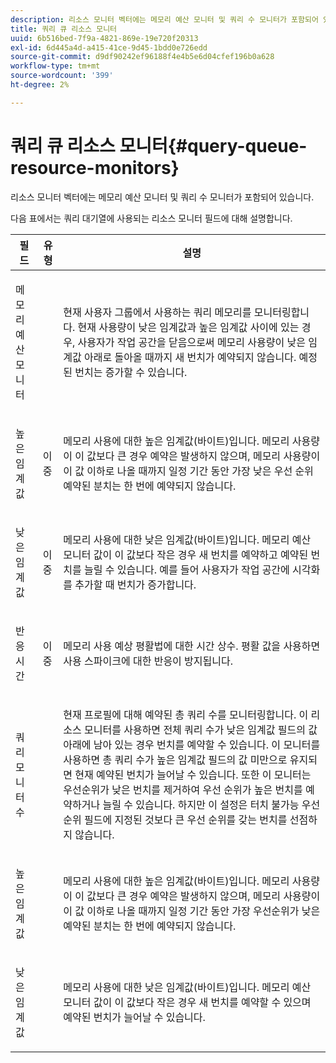 ```yaml
---
description: 리소스 모니터 벡터에는 메모리 예산 모니터 및 쿼리 수 모니터가 포함되어 있습니다.
title: 쿼리 큐 리소스 모니터
uuid: 6b516bed-7f9a-4821-869e-19e720f20313
exl-id: 6d445a4d-a415-41ce-9d45-1bdd0e726edd
source-git-commit: d9df90242ef96188f4e4b5e6d04cfef196b0a628
workflow-type: tm+mt
source-wordcount: '399'
ht-degree: 2%

---
```


# 쿼리 큐 리소스 모니터{#query-queue-resource-monitors}

리소스 모니터 벡터에는 메모리 예산 모니터 및 쿼리 수 모니터가 포함되어 있습니다.

다음 표에서는 쿼리 대기열에 사용되는 리소스 모니터 필드에 대해 설명합니다.

<table id="table_9991EED2647A460FACA2DC80D4973A8E"> 
 <thead> 
  <tr> 
   <th colname="col1" class="entry"> 필드 </th> 
   <th colname="col2" class="entry"> 유형 </th> 
   <th colname="col3" class="entry"> 설명 </th> 
  </tr> 
 </thead>
 <tbody> 
  <tr> 
   <td colname="col1"> <p>메모리 예산 모니터 </p> </td> 
   <td colname="col2"> </td> 
   <td colname="col3"> <p>현재 사용자 그룹에서 사용하는 쿼리 메모리를 모니터링합니다. 현재 사용량이 낮은 임계값과 높은 임계값 사이에 있는 경우, 사용자가 작업 공간을 닫음으로써 메모리 사용량이 낮은 임계값 아래로 돌아올 때까지 새 번치가 예약되지 않습니다. 예정된 번치는 증가할 수 있습니다. </p> </td> 
  </tr> 
  <tr> 
   <td colname="col1"> <p>높은 임계값 </p> </td> 
   <td colname="col2"> <p>이중 </p> </td> 
   <td colname="col3"> <p>메모리 사용에 대한 높은 임계값(바이트)입니다. 메모리 사용량이 이 값보다 큰 경우 예약은 발생하지 않으며, 메모리 사용량이 이 값 이하로 나올 때까지 일정 기간 동안 가장 낮은 우선 순위 예약된 분치는 한 번에 예약되지 않습니다. </p> </td> 
  </tr> 
  <tr> 
   <td colname="col1"> <p>낮은 임계값 </p> </td> 
   <td colname="col2"> <p>이중 </p> </td> 
   <td colname="col3"> <p>메모리 사용에 대한 낮은 임계값(바이트)입니다. <span class="wintitle"> 메모리 예산 모니터</span> 값이 이 값보다 작은 경우 새 번치를 예약하고 예약된 번치를 늘릴 수 있습니다. 예를 들어 사용자가 작업 공간에 시각화를 추가할 때 번치가 증가합니다. </p> </td> 
  </tr> 
  <tr> 
   <td colname="col1"> <p>반응 시간 </p> </td> 
   <td colname="col2"> <p>이중 </p> </td> 
   <td colname="col3"> <p>메모리 사용 예상 평활법에 대한 시간 상수. 평활 값을 사용하면 사용 스파이크에 대한 반응이 방지됩니다. </p> </td> 
  </tr> 
  <tr> 
   <td colname="col1"> <p>쿼리 모니터 수 </p> </td> 
   <td colname="col2"> </td> 
   <td colname="col3"> <p>현재 프로필에 대해 예약된 총 쿼리 수를 모니터링합니다. 이 리소스 모니터를 사용하면 전체 쿼리 수가 낮은 임계값 필드의 값 아래에 남아 있는 경우 번치를 예약할 수 있습니다. 이 모니터를 사용하면 총 쿼리 수가 높은 임계값 필드의 값 미만으로 유지되면 현재 예약된 번치가 늘어날 수 있습니다. 또한 이 모니터는 우선순위가 낮은 번치를 제거하여 우선 순위가 높은 번치를 예약하거나 늘릴 수 있습니다. 하지만 이 설정은 터치 불가능 우선순위 필드에 지정된 것보다 큰 우선 순위를 갖는 번치를 선점하지 않습니다. </p> </td> 
  </tr> 
  <tr> 
   <td colname="col1"> <p>높은 임계값 </p> </td> 
   <td colname="col2"> </td> 
   <td colname="col3"> <p>메모리 사용에 대한 높은 임계값(바이트)입니다. 메모리 사용량이 이 값보다 큰 경우 예약은 발생하지 않으며, 메모리 사용량이 이 값 이하로 나올 때까지 일정 기간 동안 가장 우선순위가 낮은 예약된 분치는 한 번에 예약되지 않습니다. </p> </td> 
  </tr> 
  <tr> 
   <td colname="col1"> <p>낮은 임계값 </p> </td> 
   <td colname="col2"> </td> 
   <td colname="col3"> <p>메모리 사용에 대한 낮은 임계값(바이트)입니다. <span class="wintitle"> 메모리 예산 모니터</span> 값이 이 값보다 작은 경우 새 번치를 예약할 수 있으며 예약된 번치가 늘어날 수 있습니다. </p> </td> 
  </tr> 
 </tbody> 
</table>
